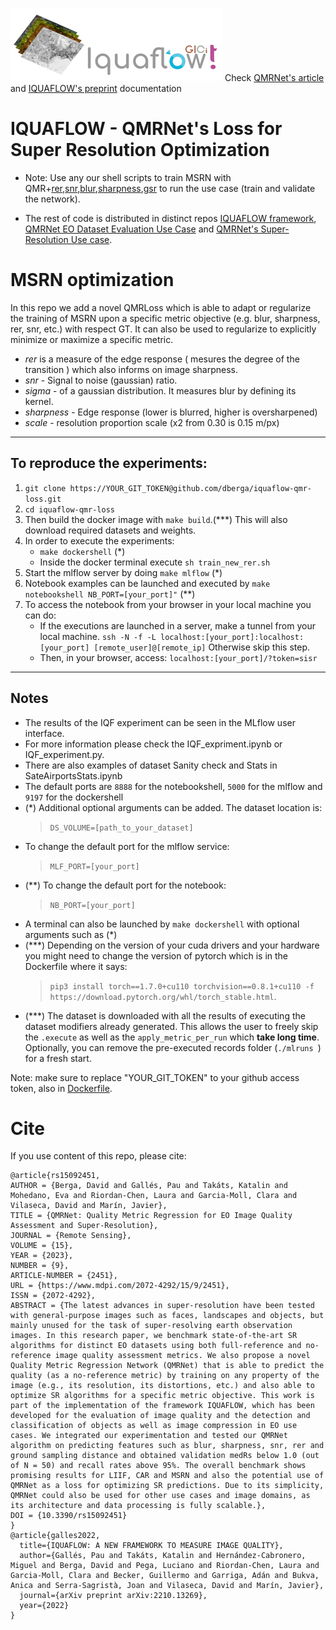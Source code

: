 ![](https://github.com/satellogic/iquaflow/blob/main/docs/source/iquaflow_logo_mini.png)
Check [QMRNet's article](https://www.mdpi.com/2072-4292/15/9/2451) and [IQUAFLOW's preprint](https://arxiv.org/abs/2210.13269) documentation

# IQUAFLOW - QMRNet's Loss for Super Resolution Optimization

- Note: Use any our shell scripts to train MSRN with QMR+[rer](train_new_rer.sh),[snr](train_new_snr.sh),[blur](train_new_sigma.sh),[sharpness](train_new_sharpness.sh),[gsr](train_new_scale.sh) to run the use case (train and validate the network).

- The rest of code is distributed in distinct repos [IQUAFLOW framework](https://github.com/satellogic/iquaflow), [QMRNet EO Dataset Evaluation Use Case](https://github.com/dberga/iquaflow-qmr-eo) and [QMRNet's Super-Resolution Use case](https://github.com/dberga/iquaflow-qmr-sisr).

# MSRN optimization

In this repo we add a novel QMRLoss which is able to adapt or regularize the training of MSRN upon a specific metric objective (e.g. blur, sharpness, rer, snr, etc.) with respect GT. It can also be used to regularize to explicitly minimize or maximize a specific metric.
 - *rer* is a measure of the edge response ( mesures the degree of the transition ) which also informs on image sharpness.
 - *snr* - Signal to noise (gaussian) ratio.
 - *sigma* - of a gaussian distribution. It measures blur by defining its kernel.
 - *sharpness* - Edge response (lower is blurred, higher is oversharpened)
 - *scale* - resolution proportion scale (x2 from 0.30 is 0.15 m/px)

____________________________________________________________________________________________________


## To reproduce the experiments:

1. `git clone https://YOUR_GIT_TOKEN@github.com/dberga/iquaflow-qmr-loss.git`
2. `cd iquaflow-qmr-loss`
3. Then build the docker image with `make build`.(\*\*\*) This will also download required datasets and weights.
4. In order to execute the experiments:
    - `make dockershell` (\*)
    - Inside the docker terminal execute `sh train_new_rer.sh`
5. Start the mlflow server by doing `make mlflow` (\*)
6. Notebook examples can be launched and executed by `make notebookshell NB_PORT=[your_port]"` (\**)
7. To access the notebook from your browser in your local machine you can do:
    - If the executions are launched in a server, make a tunnel from your local machine. `ssh -N -f -L localhost:[your_port]:localhost:[your_port] [remote_user]@[remote_ip]`  Otherwise skip this step.
    - Then, in your browser, access: `localhost:[your_port]/?token=sisr`


____________________________________________________________________________________________________

## Notes

   - The results of the IQF experiment can be seen in the MLflow user interface.
   - For more information please check the IQF_expriment.ipynb or IQF_experiment.py.
   - There are also examples of dataset Sanity check and Stats in SateAirportsStats.ipynb
   - The default ports are `8888` for the notebookshell, `5000` for the mlflow and `9197` for the dockershell
   - (*)
        Additional optional arguments can be added. The dataset location is:
        >`DS_VOLUME=[path_to_your_dataset]`
   - To change the default port for the mlflow service:
     >`MLF_PORT=[your_port]`
   - (**)
        To change the default port for the notebook: 
        >`NB_PORT=[your_port]`
   - A terminal can also be launched by `make dockershell` with optional arguments such as (*)
   - (***)
        Depending on the version of your cuda drivers and your hardware you might need to change the version of pytorch which is in the Dockerfile where it says:
        >`pip3 install torch==1.7.0+cu110 torchvision==0.8.1+cu110 -f https://download.pytorch.org/whl/torch_stable.html`.
   - (***)
        The dataset is downloaded with all the results of executing the dataset modifiers already generated. This allows the user to freely skip the `.execute` as well as the `apply_metric_per_run` which __take long time__. Optionally, you can remove the pre-executed records folder (`./mlruns `) for a fresh start.
        
Note: make sure to replace "YOUR_GIT_TOKEN" to your github access token, also in [Dockerfile](Dockerfile).

# Cite

If you use content of this repo, please cite:

```
@article{rs15092451,
AUTHOR = {Berga, David and Gallés, Pau and Takáts, Katalin and Mohedano, Eva and Riordan-Chen, Laura and Garcia-Moll, Clara and Vilaseca, David and Marín, Javier},
TITLE = {QMRNet: Quality Metric Regression for EO Image Quality Assessment and Super-Resolution},
JOURNAL = {Remote Sensing},
VOLUME = {15},
YEAR = {2023},
NUMBER = {9},
ARTICLE-NUMBER = {2451},
URL = {https://www.mdpi.com/2072-4292/15/9/2451},
ISSN = {2072-4292},
ABSTRACT = {The latest advances in super-resolution have been tested with general-purpose images such as faces, landscapes and objects, but mainly unused for the task of super-resolving earth observation images. In this research paper, we benchmark state-of-the-art SR algorithms for distinct EO datasets using both full-reference and no-reference image quality assessment metrics. We also propose a novel Quality Metric Regression Network (QMRNet) that is able to predict the quality (as a no-reference metric) by training on any property of the image (e.g., its resolution, its distortions, etc.) and also able to optimize SR algorithms for a specific metric objective. This work is part of the implementation of the framework IQUAFLOW, which has been developed for the evaluation of image quality and the detection and classification of objects as well as image compression in EO use cases. We integrated our experimentation and tested our QMRNet algorithm on predicting features such as blur, sharpness, snr, rer and ground sampling distance and obtained validation medRs below 1.0 (out of N = 50) and recall rates above 95%. The overall benchmark shows promising results for LIIF, CAR and MSRN and also the potential use of QMRNet as a loss for optimizing SR predictions. Due to its simplicity, QMRNet could also be used for other use cases and image domains, as its architecture and data processing is fully scalable.},
DOI = {10.3390/rs15092451}
}
@article{galles2022,
  title={IQUAFLOW: A NEW FRAMEWORK TO MEASURE IMAGE QUALITY},
  author={Gallés, Pau and Takáts, Katalin and Hernández-Cabronero, Miguel and Berga, David and Pega, Luciano and Riordan-Chen, Laura and Garcia-Moll, Clara and Becker, Guillermo and Garriga, Adán and Bukva, Anica and Serra-Sagristà, Joan and Vilaseca, David and Marín, Javier},
  journal={arXiv preprint arXiv:2210.13269},
  year={2022}
}
```
